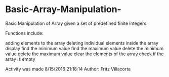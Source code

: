 # Basic-Array-Manipulation-
Basic Manipulation of Array given a set of predefined finite integers.

Functions include:

  adding elements to the array
  deleting individual elements inside the array
  display
  find the minimum value
  find the maximum value
  delete the minimum value
  delete the maximum value
  clear the elements of the array
  check if the array is empty

Activity was made 8/15/2016 21:18:14
Author: Fritz Villacorta
